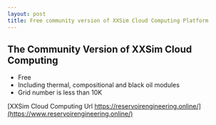 ```yaml
---
layout: post
title: Free community version of XXSim Cloud Computing Platform
---
```

## The Community Version of XXSim Cloud Computing
+ Free
+ Including thermal, compositional and black oil modules
+ Grid number is less than 10K

[XXSim Cloud Computing Url https://reservoirengineering.online/](https://www.reservoirengineering.online/)
